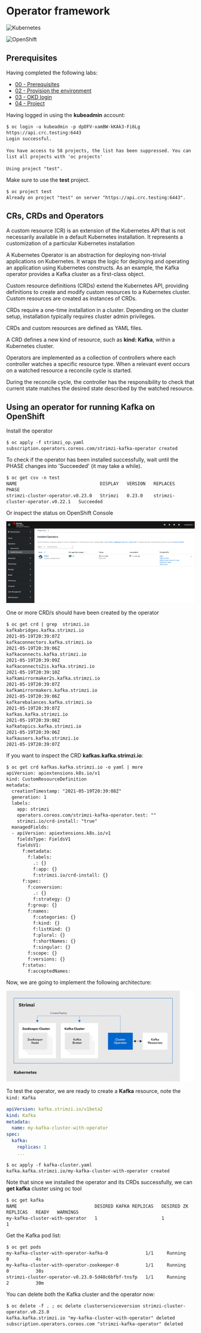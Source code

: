 # Operator framework

![Kubernetes](https://img.shields.io/badge/Kubernetes-informational?logo=Kubernetes&color=blue&logoColor=white&style=for-the-badge&logoWidth=30)

![OpenShift](https://img.shields.io/badge/OpenShift-informational?logo=Red%20Hat%20Open%20Shift&color=black&logoColor=red&style=for-the-badge&logoWidth=30)

## Prerequisites

Having completed the following labs:

- [00 - Prerequisites](../00-Prerequisites/README.md)
- [02 - Provision the environment](../02-Provision_the_environment/README.md)
- [03 - OKD login](../03-OKD_login/README.md)
- [04 - Project](../04-Project/README.md)

Having logged in using the **kubeadmin** account:

```console
$ oc login -u kubeadmin -p dpDFV-xamBW-kKAk3-Fi6Lg https://api.crc.testing:6443
Login successful.

You have access to 58 projects, the list has been suppressed. You can list all projects with 'oc projects'

Using project "test".
```

Make sure to use the **test** project.

```console
$ oc project test
Already on project "test" on server "https://api.crc.testing:6443".
```

## CRs, CRDs and Operators

A custom resource (CR) is an extension of the Kubernetes API that is not necessarily available in a default Kubernetes installation. It represents a customization of a particular Kubernetes installation

A Kubernetes Operator is an abstraction for deploying non-trivial applications on Kubernetes. It wraps the logic for deploying and operating an application using Kubernetes constructs. As an example, the Kafka operator provides a Kafka cluster as a first-class object.

Custom resource definitions (CRDs) extend the Kubernetes API, providing definitions to create and modify custom resources to a Kubernetes cluster. Custom resources are created as instances of CRDs.

CRDs require a one-time installation in a cluster. Depending on the cluster setup, installation typically requires cluster admin privileges.

CRDs and custom resources are defined as YAML files.

A CRD defines a new kind of resource, such as **kind: Kafka**, within a Kubernetes cluster.

Operators are implemented as a collection of controllers where each controller watches a specific resource type. When a relevant event occurs on a watched resource a reconcile cycle is started.

During the reconcile cycle, the controller has the responsibility to check that current state matches the desired state described by the watched resource.

## Using an operator for running Kafka on OpenShift

Install the operator

```console
$ oc apply -f strimzi_op.yaml 
subscription.operators.coreos.com/strimzi-kafka-operator created
```

To check if the operator has been installed successfully, wait until the PHASE changes into 'Succeeded' (it may take a while).


```console
$ oc get csv -n test
NAME                               DISPLAY   VERSION   REPLACES                           PHASE
strimzi-cluster-operator.v0.23.0   Strimzi   0.23.0    strimzi-cluster-operator.v0.22.1   Succeeded
```

Or inspect the status on  OpenShift Console

![OpenShift Console Operators](img/strimzi_op.png)

One or more CRD/s should have been created by the operator 

```console
$ oc get crd | grep  strimzi.io
kafkabridges.kafka.strimzi.io                                     2021-05-19T20:39:07Z
kafkaconnectors.kafka.strimzi.io                                  2021-05-19T20:39:06Z
kafkaconnects.kafka.strimzi.io                                    2021-05-19T20:39:09Z
kafkaconnects2is.kafka.strimzi.io                                 2021-05-19T20:39:10Z
kafkamirrormaker2s.kafka.strimzi.io                               2021-05-19T20:39:07Z
kafkamirrormakers.kafka.strimzi.io                                2021-05-19T20:39:06Z
kafkarebalances.kafka.strimzi.io                                  2021-05-19T20:39:07Z
kafkas.kafka.strimzi.io                                           2021-05-19T20:39:08Z
kafkatopics.kafka.strimzi.io                                      2021-05-19T20:39:06Z
kafkausers.kafka.strimzi.io                                       2021-05-19T20:39:07Z
```

If you want to inspect the CRD **kafkas.kafka.strimzi.io**:

```console
$ oc get crd kafkas.kafka.strimzi.io -o yaml | more 
apiVersion: apiextensions.k8s.io/v1
kind: CustomResourceDefinition
metadata:
  creationTimestamp: "2021-05-19T20:39:08Z"
  generation: 1
  labels:
    app: strimzi
    operators.coreos.com/strimzi-kafka-operator.test: ""
    strimzi.io/crd-install: "true"
  managedFields:
  - apiVersion: apiextensions.k8s.io/v1
    fieldsType: FieldsV1
    fieldsV1:
      f:metadata:
        f:labels:
          .: {}
          f:app: {}
          f:strimzi.io/crd-install: {}
      f:spec:
        f:conversion:
          .: {}
          f:strategy: {}
        f:group: {}
        f:names:
          f:categories: {}
          f:kind: {}
          f:listKind: {}
          f:plural: {}
          f:shortNames: {}
          f:singular: {}
        f:scope: {}
        f:versions: {}
      f:status:
        f:acceptedNames:
```

Now, we are going to implement the following architecture:

![Kafka Operator](img/cluster-operator.png)

To test the operator, we are ready to create a **Kafka** resource, note the `kind: Kafka`

```yaml
apiVersion: kafka.strimzi.io/v1beta2
kind: Kafka
metadata:
  name: my-kafka-cluster-with-operator
spec:
  kafka:
    replicas: 1
    ...
```

```console
$ oc apply -f kafka-cluster.yaml 
kafka.kafka.strimzi.io/my-kafka-cluster-with-operator created
```

Note that since we installed the operator and its CRDs successfully, we can **get kafka** cluster using oc tool

```console
$ oc get kafka
NAME                             DESIRED KAFKA REPLICAS   DESIRED ZK REPLICAS   READY   WARNINGS
my-kafka-cluster-with-operator   1                        1                     1        
```

Get the Kafka pod list:

```console
$ oc get pods
my-kafka-cluster-with-operator-kafka-0              1/1     Running    0          4s
my-kafka-cluster-with-operator-zookeeper-0          1/1     Running    0          38s
strimzi-cluster-operator-v0.23.0-5d48c6bfbf-tnsfp   1/1     Running    2          30m
```

You can delete both the Kafka cluster and the operator now:

```console
$ oc delete -f . ; oc delete clusterserviceversion strimzi-cluster-operator.v0.23.0             
kafka.kafka.strimzi.io "my-kafka-cluster-with-operator" deleted
subscription.operators.coreos.com "strimzi-kafka-operator" deleted
```